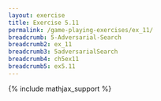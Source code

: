 ```yaml
---
layout: exercise
title: Exercise 5.11
permalink: /game-playing-exercises/ex_11/
breadcrumb: 5-Adversarial-Search
breadcrumb2: ex_11
breadcrumb3: 5adversarialSearch
breadcrumb4: ch5ex11
breadcrumb5: ex5.11
---
```


{% include mathjax_support %}


